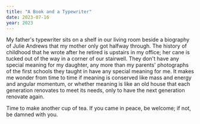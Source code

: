 ```yaml
---
title: "A Book and a Typewriter"
date: 2023-07-16
year: 2023
---
```


My father's typewriter sits on a shelf in our living room
beside a biography of Julie Andrews that my mother only got halfway through.
The history of childhood that he wrote after he retired is upstairs in my office;
her cane is tucked out of the way in a corner of our stairwell.
They don't have any special meaning for my daughter,
any more than my parents' photographs of the first schools they taught in
have any special meaning for me.
It makes me wonder from time to time if meaning is conserved
like mass and energy and angular momentum,
or whether meaning is like an old house that each generation renovates to meet its needs,
only to have the next generation renovate again.

Time to make another cup of tea.
If you came in peace, be welcome;
if not, be damned with you.
